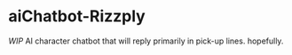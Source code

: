 # aiChatbot-Rizzply

*WIP*
AI character chatbot that will reply primarily in pick-up lines. 
hopefully. 
